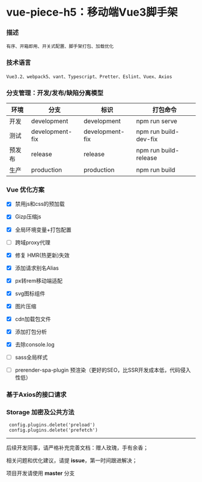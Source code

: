 # vue-piece-h5：移动端Vue3脚手架

### 描述
```
有序、开箱即用、开关式配置、脚手架打包、加载优化
```

### 技术语言
```
Vue3.2、webpack5、vant、Typescript、Pretter、Eslint、Vuex、Axios
```

### 分支管理：开发/发布/缺陷分离模型

|  环境  | 分支  | 标识  | 打包命令  |
| ------------ | ------------ | ------------ | ------------ |
| 开发  | development  | development  |  npm run serve  |
| 测试  | development-fix  | development-fix  |  npm run build-dev-fix  |
| 预发布  | release  |  release |  npm run build-release  |
| 生产  | production  | production  |  npm run build  |

### Vue 优化方案
- [x] 禁用js和css的预加载
- [x] Gizp压缩js
- [x] 全局环境变量+打包配置
- [ ] 跨域proxy代理
- [x] 修复 HMR(热更新)失效
- [x] 添加请求别名Alias
- [x] px转rem移动端适配
- [x] svg图标组件
- [x] 图片压缩
- [x] cdn加载包文件
- [x] 添加打包分析
- [x] 去除console.log
- [ ] sass全局样式
- [ ] prerender-spa-plugin 预渲染（更好的SEO，比SSR开发成本低，代码侵入性低）



### 基于Axios的接口请求
### Storage 加密及公共方法

```
 config.plugins.delete('preload')
 config.plugins.delete('prefetch')
```


------------

后续开发同事，请严格补充完善文档：赠人玫瑰，手有余香；

相关问题和优化建议，请提 **issue**，第一时间跟进解决；

项目开发请使用 **master** 分支
